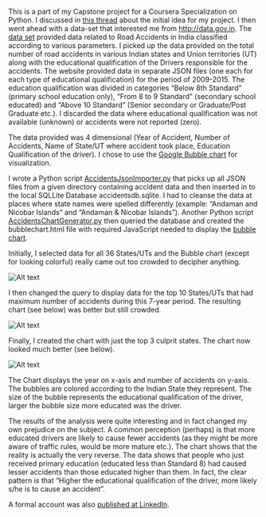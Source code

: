 This is a part of my Capstone project for a Coursera Specialization on Python. I discussed in [this thread](https://www.coursera.org/learn/python-data-visualization/discussions/all/threads/pJouE2SSEeeoNBLy-QPjJA/replies/dNK5JpYBEeePthLOl8mzhA?page=4) about the initial idea for my project. I then went ahead with a data-set that interested me from http://data.gov.in. The [data set](https://data.gov.in/catalog/road-accidents-india-classified-according-various-parameters) provided data related to Road Accidents in India classified according to various parameters. I picked up the data provided on the total number of road accidents in various Indian states and Union territories (UT) along with the educational qualification of the Drivers responsible for the accidents. The website provided data in separate JSON files (one each for each type of educational qualification) for the period of 2009-2015. The education qualification was divided in categories “Below 8th Standard” (primary school education only), “From 8 to 9 Standard” (secondary school educated) and “Above 10 Standard” (Senior secondary or Graduate/Post Graduate etc.). I discarded the data where educational qualification was not available (unknown) or accidents were not reported (zero).

The data provided was 4 dimensional (Year of Accident, Number of Accidents, Name of State/UT where accident took place, Education Qualification of the driver). I chose to use the [Google Bubble chart](https://developers.google.com/chart/interactive/docs/gallery/bubblechart) for visualization.

I wrote a Python script [AccidentsJsonImporter.py](https://github.com/dchucks/coursera-python-course/blob/master/capstone/accidents-analysis/AccidentsJsonImporter.py) that picks up all JSON files from a given directory containing accident data and then inserted in to the local SQLLite Database accidentsdb.sqlite. I had to cleanse the data at places where state names were spelled differently (example: “Andaman and Nicobar Islands” and “Andaman & Nicobar Islands”). Another Python script [AccidentsChartGenerator.py](https://github.com/dchucks/coursera-python-course/blob/master/capstone/accidents-analysis/AccidentsChartGenerator.py) then queried the database and created the bubblechart.html file with required JavaScript needed to display the [bubble chart](https://github.com/dchucks/coursera-python-course/blob/master/capstone/accidents-analysis/bubblechart-top3-states.html).

Initially, I selected data for all 36 States/UTs and the Bubble chart (except for looking colorful) really came out too crowded to decipher anything.

![Alt text](https://github.com/dchucks/coursera-python-course/blob/master/capstone/accidents-analysis/bubblechart-all-states.JPG "Accident data for all Indian States/Union Territories - 2009 to 2015")

I then changed the query to display data for the top 10 States/UTs that had maximum number of accidents during this 7-year period. The resulting chart (see below) was better but still crowded.

![Alt text](https://github.com/dchucks/coursera-python-course/blob/master/capstone/accidents-analysis/bubblechart-top10-states.JPG "Accident data for top 10 Indian States/Union Territories - 2009 to 2015")

Finally, I created the chart with just the top 3 culprit states. The chart now looked much better (see below).

![Alt text](https://github.com/dchucks/coursera-python-course/blob/master/capstone/accidents-analysis/bubblechart-top3-states.JPG "Accident data for top 3 Indian States/Union Territories - 2009 to 2015")

The Chart displays the year on x-axis and number of accidents on y-axis. The bubbles are colored according to the Indian State they represent. The size of the bubble represents the educational qualification of the driver, larger the bubble size more educated was the driver.

The results of the analysis were quite interesting and in fact changed my own prejudice on the subject. A common perception (perhaps) is that more educated drivers are likely to cause fewer accidents (as they might be more aware of traffic rules, would be more mature etc.). The chart shows that the reality is actually the very reverse. The data shows that people who just received primary education (educated less than Standard 8) had caused lesser accidents than those educated higher than them. In fact, the clear pattern is that “Higher the educational qualification of the driver, more likely s/he is to cause an accident”.

A formal account was also [published at LinkedIn](https://www.linkedin.com/pulse/so-less-educated-drivers-cause-more-road-accidents-chakrabarty).
